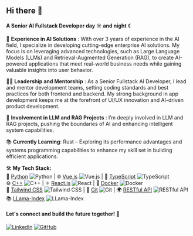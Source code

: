 ## Hi there 👋

#### A Senior AI Fullstack Developer day ☼ and night ☾

🚀 **Experience in AI Solutions** : With over 3 years of experience in the AI field, I specialize in developing cutting-edge enterprise AI solutions. My focus is on leveraging advanced technologies, such as Large Language Models (LLMs) and Retrieval-Augmented Generation (RAG), to create AI-powered applications that meet real-world business needs while gaining valuable insights into user behavior.

👨‍🏭 **Leadership and Mentorship** : As a Senior Fullstack AI Developer, I lead and mentor development teams, setting coding standards and best practices for both frontend and backend. My strong background in app development keeps me at the forefront of UI/UX innovation and AI-driven product development.

🧠 **Involvement in LLM and RAG Projects** : I’m deeply involved in LLM and RAG projects, pushing the boundaries of AI and enhancing intelligent system capabilities.

📚 **Currently Learning**: Rust – Exploring its performance advantages and systems programming capabilities to enhance my skill set in building efficient applications.

🛠️ **My Tech Stack:**  
🐍 [Python](https://www.python.org/) ![Python](https://img.shields.io/badge/Python-3776AB?style=flat&logo=python&logoColor=white) | 🌐 [Vue.js](https://vuejs.org/) ![Vue.js](https://img.shields.io/badge/Vue.js-42b883?style=flat&logo=vue.js&logoColor=white) | 🔷 [TypeScript](https://www.typescriptlang.org/) ![TypeScript](https://img.shields.io/badge/TypeScript-007ACC?style=flat&logo=typescript&logoColor=white)  
⚙️ [C++](https://en.cppreference.com/w/) ![C++](https://img.shields.io/badge/C++-00599C?style=flat&logo=c%2B%2B&logoColor=white) | ⚛️ [React.js](https://reactjs.org/) ![React](https://img.shields.io/badge/React-61DAFB?style=flat&logo=react&logoColor=white) | 🐳 [Docker](https://www.docker.com/) ![Docker](https://img.shields.io/badge/Docker-2496ED?style=flat&logo=docker&logoColor=white)  
🎨 [Tailwind CSS](https://tailwindcss.com/) ![Tailwind CSS](https://img.shields.io/badge/Tailwind%20CSS-06B6D4?style=flat&logo=tailwind-css&logoColor=white) | 🧩 [Git](https://git-scm.com/) ![Git](https://img.shields.io/badge/Git-F05032?style=flat&logo=git&logoColor=white) | 🌍 [RESTful API](https://restfulapi.net/) ![RESTful API](https://img.shields.io/badge/RESTful%20API-34D058?style=flat&logo=api&logoColor=white)  
📚 [LLama-Index](https://gpt-index.readthedocs.io/en/latest/) ![LLama-Index](https://img.shields.io/badge/LLama%20Index-FF5722?style=flat&logoColor=white)  



#### Let's connect and build the future together! 🌟

[![LinkedIn](https://img.shields.io/badge/-LinkedIn-0A66C2?style=for-the-badge&logo=LinkedIn&logoColor=white)](https://www.linkedin.com/in/hansen-rulicio/)
[![GitHub](https://img.shields.io/badge/-GitHub-181717?style=for-the-badge&logo=github&logoColor=white)](https://github.com/Aquos06)
